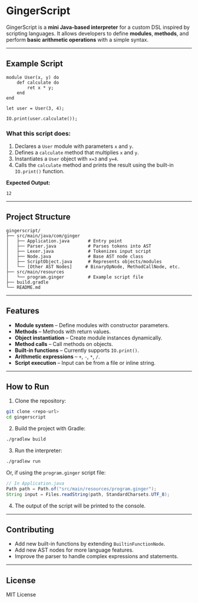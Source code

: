 # GingerScript

GingerScript is a **mini Java-based interpreter** for a custom DSL inspired by scripting languages. It allows developers to define **modules**, **methods**, and perform **basic arithmetic operations** with a simple syntax.

---

## Example Script

```ginger
module User(x, y) do
    def calculate do
        ret x * y;
    end
end

let user = User(3, 4);

IO.print(user.calculate());
```

### What this script does:

1. Declares a `User` module with parameters `x` and `y`.  
2. Defines a `calculate` method that multiplies `x` and `y`.  
3. Instantiates a `User` object with `x=3` and `y=4`.  
4. Calls the `calculate` method and prints the result using the built-in `IO.print()` function.

**Expected Output:**

```
12
```

---

## Project Structure

```
gingerscript/
├── src/main/java/com/ginger
│   ├── Application.java       # Entry point
│   ├── Parser.java            # Parses tokens into AST
│   ├── Lexer.java             # Tokenizes input script
│   ├── Node.java              # Base AST node class
│   ├── ScriptObject.java      # Represents objects/modules
│   └── [Other AST Nodes]     # BinaryOpNode, MethodCallNode, etc.
├── src/main/resources
│   └── program.ginger         # Example script file
├── build.gradle
└── README.md
```

---

## Features

- **Module system** – Define modules with constructor parameters.  
- **Methods** – Methods with return values.  
- **Object instantiation** – Create module instances dynamically.  
- **Method calls** – Call methods on objects.  
- **Built-in functions** – Currently supports `IO.print()`.  
- **Arithmetic expressions** – `+`, `-`, `*`, `/`.  
- **Script execution** – Input can be from a file or inline string.  

---

## How to Run

1. Clone the repository:  
```bash
git clone <repo-url>
cd gingerscript
```

2. Build the project with Gradle:
```bash
./gradlew build
```

3. Run the interpreter:
```bash
./gradlew run
```

Or, if using the `program.ginger` script file:
```java
// In Application.java
Path path = Path.of("src/main/resources/program.ginger");
String input = Files.readString(path, StandardCharsets.UTF_8);
```

4. The output of the script will be printed to the console.

---

## Contributing

- Add new built-in functions by extending `BuiltinFunctionNode`.  
- Add new AST nodes for more language features.  
- Improve the parser to handle complex expressions and statements.

---

## License

MIT License